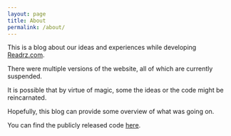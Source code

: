 ```yaml
---
layout: page
title: About
permalink: /about/
---
```


This is a blog about our ideas and experiences while developing <a href="http://www.readrz.com">Readrz.com</a>.

There were multiple versions of the website, all of which are currently suspended.

It is possible that by virtue of magic, some the ideas or the code might be reincarnated.

Hopefully, this blog can provide some overview of what was going on.

You can find the publicly released code <a href="https://github.com/akuz/readrz-public">here</a>.